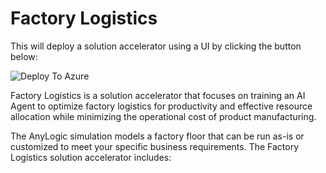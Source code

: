 # Factory Logistics


This will deploy a solution accelerator using a UI by clicking the button below:

![Deploy To Azure](https://aka.ms/deploytoazurebutton)


Factory Logistics is a solution accelerator that focuses on training an AI Agent to optimize factory logistics for productivity and effective resource allocation while minimizing the operational cost of product manufacturing.

The AnyLogic simulation models a factory floor that can be run as-is or customized to meet your specific business requirements. The Factory Logistics solution accelerator includes:


